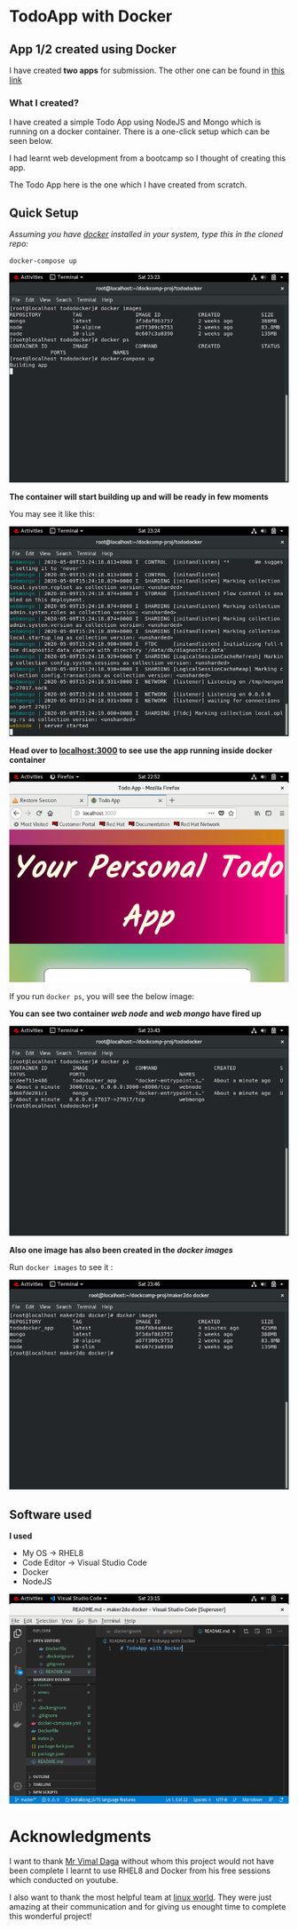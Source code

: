 # TodoApp with Docker

## App 1/2 created using Docker

I have created __two apps__ for submission.
The other one can be found in [this link](https://github.com/aditya-mitra/yelpcamp-docker)

### What I created?

I have created a simple Todo App using NodeJS and Mongo which is running on a docker container.
There is a one-click setup which can be seen below.

I had learnt web development from a bootcamp so I thought of creating this app.

The Todo App here is the one which I have created from scratch.

## Quick Setup

*Assuming you have [docker](https://docs.docker.com/get-docker/) installed in your system, type this in the cloned repo:*

```
docker-compose up
```

![image](./projImages/3.png)

**The container will start building up and will be ready in few moments**

You may see it like this:

![image](./projImages/4.png)

**Head over to [localhost:3000](http://localhost:3000) to see use the app running inside docker container**

![image](./projImages/1.png)

If you run `docker ps`, you will see the below image:

**You can see two container _web node_ and _web mongo_ have fired up**

![image](./projImages/5.png)

**Also one image has also been created in the *docker images***

Run `docker images` to see it :

![image](./projImages/6.png)




## Software used

**I used**

- My OS -> RHEL8
- Code Editor -> Visual Studio Code
- Docker
- NodeJS

![image](./projImages/2.png)


# Acknowledgments


I want to thank [Mr Vimal Daga](https://www.linkedin.com/in/vimaldaga/) without whom this project would not have been complete
I learnt to use RHEL8 and Docker from his free sessions which conducted on youtube.


I also want to thank the most helpful team at [linux world](http://www.linuxworldindia.org/).
They were just amazing at their communication and for giving us enought time to complete this wonderful project!